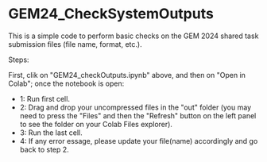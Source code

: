 # GEM24_CheckSystemOutputs

This is a simple code to perform basic checks on the GEM 2024 shared task submission files (file name, format, etc.).

Steps:

First, clik on "GEM24_checkOutputs.ipynb" above, and then on "Open in Colab"; once the notebook is open:
- 1: Run first cell.
- 2: Drag and drop your uncompressed files in the "out" folder (you may need to press the "Files" and then the "Refresh" button on the left panel to see the folder on your Colab Files explorer).
- 3: Run the last cell.
- 4: If any error essage, please update your file(name) accordingly and go back to step 2.
